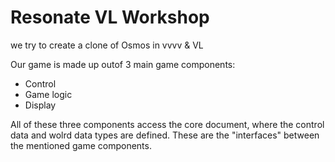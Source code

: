 # Resonate VL Workshop
we try to create a clone of Osmos in vvvv &amp; VL


Our game is made up outof 3 main game components:

* Control
* Game logic
* Display

All of these three components access the core document, where the control data and wolrd data types are defined. These are the "interfaces" between the mentioned game components.